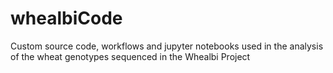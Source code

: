 # whealbiCode
Custom source code, workflows and jupyter notebooks used in the analysis of the wheat genotypes sequenced in the Whealbi Project
